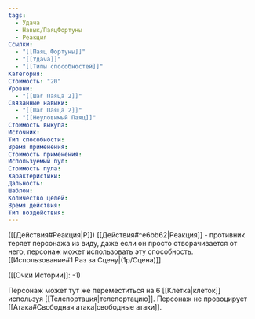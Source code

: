 ```yaml
---
tags:
  - Удача
  - Навык/ПаяцФортуны
  - Реакция
Ссылки:
  - "[[Паяц Фортуны]]"
  - "[[Удача]]"
  - "[[Типы способностей]]"
Категория: 
Стоимость: "20"
Уровни:
  - "[[Шаг Паяца 2]]"
Связанные навыки:
  - "[[Шаг Паяца 2]]"
  - "[[Неуловимый Паяц]]"
Стоимость выкупа:
Источник:
Тип способности:
Время применения:
Стоимость применения:
Используемый пул:
Стоимость пула:
Характеристики:
Дальность:
Шаблон:
Количество целей:
Время действия:
Тип воздействия:
---
```

([[Действия#Реакция|Р]]) [[Действия#^e6bb62|Реакция]] - противник теряет персонажа из виду, даже если он просто отворачивается от него, персонаж может использовать эту способность. [[Использование#1 Раз за Сцену|(1р/Сцена)]].

([[Очки Истории]]: -1)

Персонаж может тут же переместиться на 6 [[Клетка|клеток]] используя [[Телепортация|телепортацию]]. Персонаж не провоцирует [[Атака#Свободная атака|свободные атаки]]. 
